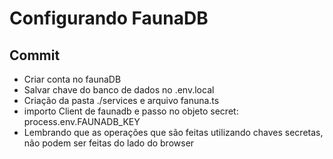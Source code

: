 # Configurando FaunaDB

## Commit 
* Criar conta no faunaDB
* Salvar chave do banco de dados no .env.local
* Criação da pasta ./services e arquivo fanuna.ts
* importo Client de faunadb e passo no objeto secret: process.env.FAUNADB_KEY
* Lembrando que as operações que são feitas utilizando chaves secretas, não podem ser feitas do lado do browser
